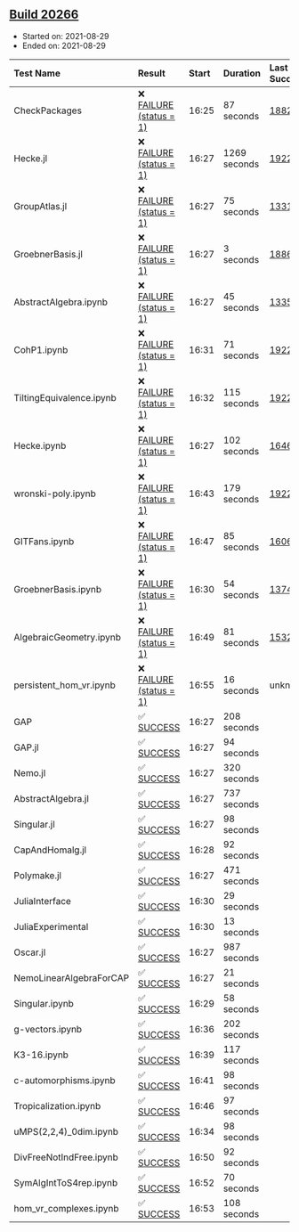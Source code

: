 ## [Build 20266](https://oscarci.mathematik.uni-kl.de/job/oscar/20266/)

* Started on: 2021-08-29
* Ended on: 2021-08-29

| Test Name    | Result | Start | Duration | Last Success | First Failure |
|:-------------|:-------|:------|:---------|:-------------|:--------------|
| CheckPackages | ❌ [FAILURE (status = 1)](https://oscarci.mathematik.uni-kl.de/job/oscar/20266/artifact/logs/build-20266/CheckPackages.log) | 16:25 | 87 seconds | [18822](https://oscarci.mathematik.uni-kl.de/job/oscar/18822/) | [18823](https://oscarci.mathematik.uni-kl.de/job/oscar/18823/) |
| Hecke.jl | ❌ [FAILURE (status = 1)](https://oscarci.mathematik.uni-kl.de/job/oscar/20266/artifact/logs/build-20266/Hecke.jl.log) | 16:27 | 1269 seconds | [19222](https://oscarci.mathematik.uni-kl.de/job/oscar/19222/) | [20152](https://oscarci.mathematik.uni-kl.de/job/oscar/20152/) |
| GroupAtlas.jl | ❌ [FAILURE (status = 1)](https://oscarci.mathematik.uni-kl.de/job/oscar/20266/artifact/logs/build-20266/GroupAtlas.jl.log) | 16:27 | 75 seconds | [13311](https://oscarci.mathematik.uni-kl.de/job/oscar/13311/) | [13312](https://oscarci.mathematik.uni-kl.de/job/oscar/13312/) |
| GroebnerBasis.jl | ❌ [FAILURE (status = 1)](https://oscarci.mathematik.uni-kl.de/job/oscar/20266/artifact/logs/build-20266/GroebnerBasis.jl.log) | 16:27 | 3 seconds | [18864](https://oscarci.mathematik.uni-kl.de/job/oscar/18864/) | [18865](https://oscarci.mathematik.uni-kl.de/job/oscar/18865/) |
| AbstractAlgebra.ipynb | ❌ [FAILURE (status = 1)](https://oscarci.mathematik.uni-kl.de/job/oscar/20266/artifact/logs/build-20266/AbstractAlgebra.ipynb.log) | 16:27 | 45 seconds | [13355](https://oscarci.mathematik.uni-kl.de/job/oscar/13355/) | [13356](https://oscarci.mathematik.uni-kl.de/job/oscar/13356/) |
| CohP1.ipynb | ❌ [FAILURE (status = 1)](https://oscarci.mathematik.uni-kl.de/job/oscar/20266/artifact/logs/build-20266/CohP1.ipynb.log) | 16:31 | 71 seconds | [19222](https://oscarci.mathematik.uni-kl.de/job/oscar/19222/) | [20152](https://oscarci.mathematik.uni-kl.de/job/oscar/20152/) |
| TiltingEquivalence.ipynb | ❌ [FAILURE (status = 1)](https://oscarci.mathematik.uni-kl.de/job/oscar/20266/artifact/logs/build-20266/TiltingEquivalence.ipynb.log) | 16:32 | 115 seconds | [19222](https://oscarci.mathematik.uni-kl.de/job/oscar/19222/) | [20152](https://oscarci.mathematik.uni-kl.de/job/oscar/20152/) |
| Hecke.ipynb | ❌ [FAILURE (status = 1)](https://oscarci.mathematik.uni-kl.de/job/oscar/20266/artifact/logs/build-20266/Hecke.ipynb.log) | 16:27 | 102 seconds | [16463](https://oscarci.mathematik.uni-kl.de/job/oscar/16463/) | [16464](https://oscarci.mathematik.uni-kl.de/job/oscar/16464/) |
| wronski-poly.ipynb | ❌ [FAILURE (status = 1)](https://oscarci.mathematik.uni-kl.de/job/oscar/20266/artifact/logs/build-20266/wronski-poly.ipynb.log) | 16:43 | 179 seconds | [19222](https://oscarci.mathematik.uni-kl.de/job/oscar/19222/) | [20152](https://oscarci.mathematik.uni-kl.de/job/oscar/20152/) |
| GITFans.ipynb | ❌ [FAILURE (status = 1)](https://oscarci.mathematik.uni-kl.de/job/oscar/20266/artifact/logs/build-20266/GITFans.ipynb.log) | 16:47 | 85 seconds | [16068](https://oscarci.mathematik.uni-kl.de/job/oscar/16068/) | [16069](https://oscarci.mathematik.uni-kl.de/job/oscar/16069/) |
| GroebnerBasis.ipynb | ❌ [FAILURE (status = 1)](https://oscarci.mathematik.uni-kl.de/job/oscar/20266/artifact/logs/build-20266/GroebnerBasis.ipynb.log) | 16:30 | 54 seconds | [13748](https://oscarci.mathematik.uni-kl.de/job/oscar/13748/) | [13749](https://oscarci.mathematik.uni-kl.de/job/oscar/13749/) |
| AlgebraicGeometry.ipynb | ❌ [FAILURE (status = 1)](https://oscarci.mathematik.uni-kl.de/job/oscar/20266/artifact/logs/build-20266/AlgebraicGeometry.ipynb.log) | 16:49 | 81 seconds | [15322](https://oscarci.mathematik.uni-kl.de/job/oscar/15322/) | [15323](https://oscarci.mathematik.uni-kl.de/job/oscar/15323/) |
| persistent_hom_vr.ipynb | ❌ [FAILURE (status = 1)](https://oscarci.mathematik.uni-kl.de/job/oscar/20266/artifact/logs/build-20266/persistent_hom_vr.ipynb.log) | 16:55 | 16 seconds | unknown | unknown |
| GAP | ✅ [SUCCESS](https://oscarci.mathematik.uni-kl.de/job/oscar/20266/artifact/logs/build-20266/GAP.log) | 16:27 | 208 seconds |  |  |
| GAP.jl | ✅ [SUCCESS](https://oscarci.mathematik.uni-kl.de/job/oscar/20266/artifact/logs/build-20266/GAP.jl.log) | 16:27 | 94 seconds |  |  |
| Nemo.jl | ✅ [SUCCESS](https://oscarci.mathematik.uni-kl.de/job/oscar/20266/artifact/logs/build-20266/Nemo.jl.log) | 16:27 | 320 seconds |  |  |
| AbstractAlgebra.jl | ✅ [SUCCESS](https://oscarci.mathematik.uni-kl.de/job/oscar/20266/artifact/logs/build-20266/AbstractAlgebra.jl.log) | 16:27 | 737 seconds |  |  |
| Singular.jl | ✅ [SUCCESS](https://oscarci.mathematik.uni-kl.de/job/oscar/20266/artifact/logs/build-20266/Singular.jl.log) | 16:27 | 98 seconds |  |  |
| CapAndHomalg.jl | ✅ [SUCCESS](https://oscarci.mathematik.uni-kl.de/job/oscar/20266/artifact/logs/build-20266/CapAndHomalg.jl.log) | 16:28 | 92 seconds |  |  |
| Polymake.jl | ✅ [SUCCESS](https://oscarci.mathematik.uni-kl.de/job/oscar/20266/artifact/logs/build-20266/Polymake.jl.log) | 16:27 | 471 seconds |  |  |
| JuliaInterface | ✅ [SUCCESS](https://oscarci.mathematik.uni-kl.de/job/oscar/20266/artifact/logs/build-20266/JuliaInterface.log) | 16:30 | 29 seconds |  |  |
| JuliaExperimental | ✅ [SUCCESS](https://oscarci.mathematik.uni-kl.de/job/oscar/20266/artifact/logs/build-20266/JuliaExperimental.log) | 16:30 | 13 seconds |  |  |
| Oscar.jl | ✅ [SUCCESS](https://oscarci.mathematik.uni-kl.de/job/oscar/20266/artifact/logs/build-20266/Oscar.jl.log) | 16:27 | 987 seconds |  |  |
| NemoLinearAlgebraForCAP | ✅ [SUCCESS](https://oscarci.mathematik.uni-kl.de/job/oscar/20266/artifact/logs/build-20266/NemoLinearAlgebraForCAP.log) | 16:27 | 21 seconds |  |  |
| Singular.ipynb | ✅ [SUCCESS](https://oscarci.mathematik.uni-kl.de/job/oscar/20266/artifact/logs/build-20266/Singular.ipynb.log) | 16:29 | 58 seconds |  |  |
| g-vectors.ipynb | ✅ [SUCCESS](https://oscarci.mathematik.uni-kl.de/job/oscar/20266/artifact/logs/build-20266/g-vectors.ipynb.log) | 16:36 | 202 seconds |  |  |
| K3-16.ipynb | ✅ [SUCCESS](https://oscarci.mathematik.uni-kl.de/job/oscar/20266/artifact/logs/build-20266/K3-16.ipynb.log) | 16:39 | 117 seconds |  |  |
| c-automorphisms.ipynb | ✅ [SUCCESS](https://oscarci.mathematik.uni-kl.de/job/oscar/20266/artifact/logs/build-20266/c-automorphisms.ipynb.log) | 16:41 | 98 seconds |  |  |
| Tropicalization.ipynb | ✅ [SUCCESS](https://oscarci.mathematik.uni-kl.de/job/oscar/20266/artifact/logs/build-20266/Tropicalization.ipynb.log) | 16:46 | 97 seconds |  |  |
| uMPS(2,2,4)_0dim.ipynb | ✅ [SUCCESS](https://oscarci.mathematik.uni-kl.de/job/oscar/20266/artifact/logs/build-20266/uMPS-2-2-4-_0dim.ipynb.log) | 16:34 | 98 seconds |  |  |
| DivFreeNotIndFree.ipynb | ✅ [SUCCESS](https://oscarci.mathematik.uni-kl.de/job/oscar/20266/artifact/logs/build-20266/DivFreeNotIndFree.ipynb.log) | 16:50 | 92 seconds |  |  |
| SymAlgIntToS4rep.ipynb | ✅ [SUCCESS](https://oscarci.mathematik.uni-kl.de/job/oscar/20266/artifact/logs/build-20266/SymAlgIntToS4rep.ipynb.log) | 16:52 | 70 seconds |  |  |
| hom_vr_complexes.ipynb | ✅ [SUCCESS](https://oscarci.mathematik.uni-kl.de/job/oscar/20266/artifact/logs/build-20266/hom_vr_complexes.ipynb.log) | 16:53 | 108 seconds |  |  |
